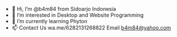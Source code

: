 - 👋 Hi, I’m @b4m84 from Sidoarjo Indonesia
- 👀 I’m interested in Desktop and Website Programming 
- 🌱 I’m currently learning Phyton
- 📫 Contact Us wa.me/6282131268822 Email b4m84@yahoo.com
<!---
b4m84/b4m84 is a ✨ special ✨ repository because its `README.md` (this file) appears on your GitHub profile.
You can click the Preview link to take a look at your changes.
--->
